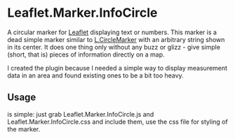 # Leaflet.Marker.InfoCircle
A circular marker for [Leaflet](https://leafletjs.com/) displaying text or numbers.
This marker is a dead simple marker similar to [L.CircleMarker](https://leafletjs.com/reference.html#circlemarker)
with an arbitrary string shown in its center. It does one thing only without any buzz or glizz - give simple
(short, that is) pieces of information directly on  a map.

I created the plugin because I needed a simple way to display measurement data in an
area and found existing ones to be a bit too heavy.

## Usage
is simple: just grab Leaflet.Marker.InfoCircle.js and Leaflet.Marker.InfoCircle.css
and include them, use the css file for styling of the marker.
